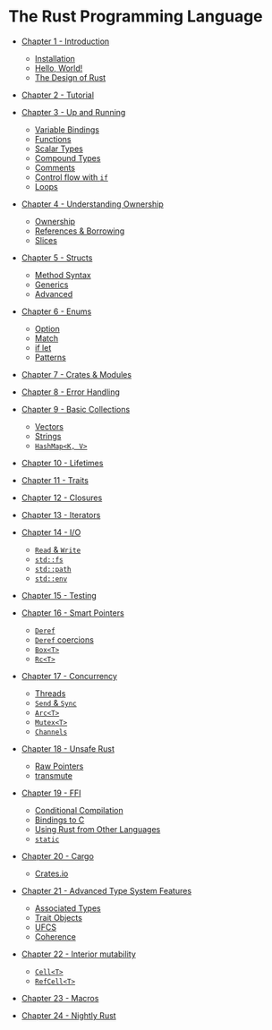# The Rust Programming Language

- [Chapter 1 - Introduction](ch01-01-introduction.md)
    - [Installation](ch01-02-installation.md)
    - [Hello, World!](ch01-03-hello-world.md)
    - [The Design of Rust](ch01-04-design.md)

- [Chapter 2 - Tutorial]()

- [Chapter 3 - Up and Running](ch03-01-up-and-running.md)
    - [Variable Bindings](ch03-02-variable-bindings.md)
    - [Functions](ch03-03-functions.md)
    - [Scalar Types](ch03-04-scalar-types.md)
    - [Compound Types](ch03-05-compound-types.md)
    - [Comments](ch03-06-comments.md)
    - [Control flow with `if`](ch03-07-if.md)
    - [Loops](ch03-08-loops.md)

- [Chapter 4 - Understanding Ownership](ch04-01-understanding-ownership.md)
    - [Ownership](ch04-02-ownership.md)
    - [References & Borrowing](ch04-03-references-and-borrowing.md)
    - [Slices](ch04-04-slices.md)

- [Chapter 5 - Structs](ch05-01-structs.md)
    - [Method Syntax](ch05-02-method-syntax.md)
    - [Generics](ch05-03-generics.md)
    - [Advanced]()

- [Chapter 6 - Enums](ch06-01-enums.md)
    - [Option](ch06-02-option.md)
    - [Match](ch06-03-match.md)
    - [if let](ch06-04-if-let.md)
    - [Patterns](ch06-05-patterns.md)

- [Chapter 7 - Crates & Modules]()

- [Chapter 8 - Error Handling]()

- [Chapter 9 - Basic Collections]()
    - [Vectors]()
    - [Strings]()
    - [`HashMap<K, V>`]()

- [Chapter 10 - Lifetimes]()

- [Chapter 11 - Traits]()

- [Chapter 12 - Closures]()

- [Chapter 13 - Iterators]()

- [Chapter 14 - I/O]()
    - [`Read` & `Write`]()
    - [`std::fs`]()
    - [`std::path`]()
    - [`std::env`]()

- [Chapter 15 - Testing]()

- [Chapter 16 - Smart Pointers]()
    - [`Deref`]()
    - [`Deref` coercions]()
    - [`Box<T>`]()
    - [`Rc<T>`]()

- [Chapter 17 - Concurrency]()
    - [Threads]()
    - [`Send` & `Sync`]()
    - [`Arc<T>`]()
    - [`Mutex<T>`]()
    - [`Channels`]()

- [Chapter 18 - Unsafe Rust]()
    - [Raw Pointers]()
    - [transmute]()

- [Chapter 19 - FFI]()
    - [Conditional Compilation]()
    - [Bindings to C]()
    - [Using Rust from Other Languages]()
    - [`static`]()

- [Chapter 20 - Cargo]()
    - [Crates.io]()

- [Chapter 21 - Advanced Type System Features]()
    - [Associated Types]()
    - [Trait Objects]()
    - [UFCS]()
    - [Coherence]()

- [Chapter 22 - Interior mutability]()
    - [`Cell<T>`]()
    - [`RefCell<T>`]()

- [Chapter 23 - Macros]()

- [Chapter 24 - Nightly Rust]()
